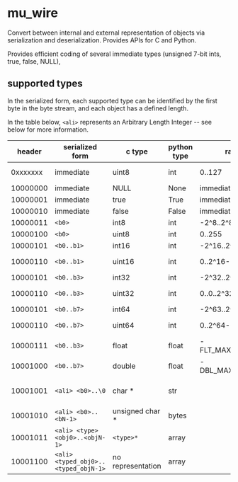 # mu_wire
Convert between internal and external representation of objects via
serialization and deserialization.  Provides APIs for C and Python.

Provides efficient coding of several immediate types (unsigned 7-bit ints, true,
false, NULL),

## supported types

In the serialized form, each supported type can be identified by the first byte
in the byte stream, and each object has a defined length.

In the table below, `<ali>` represents an Arbitrary Length Integer -- see below
for more information.

| header | serialized form |c type| python type | range | comment |
|---|---|---|---|---|---|
| 0xxxxxxx | immediate | uint8 | int | 0..127 | immediate unsigned int |
| 10000000 | immediate | NULL | None | immediate |  |
| 10000001 | immediate | true | True | immediate |  |
| 10000010 | immediate | false | False | immediate |  |
| 10000011 | `<b0>` | int8 | int | -2^8..2^8-1 | signed byte |
| 10000100 | `<b0>` | uint8 | int | 0..255 | unsigned byte |
| 10000101 | `<b0..b1>` | int16 | int | -2^16..2^16-1 | signed 16 bit |
| 10000110 | `<b0..b1>` | uint16 | int | 0..2^16-1 | unsigned 16 bit |
| 10000101 | `<b0..b3>` | int32 | int | -2^32..2^32-1 | signed 32 bit |
| 10000110 | `<b0..b3>` | uint32 | int | 0..0..2^32-1 | unsigned 32 bit |
| 10000101 | `<b0..b7>` | int64 | int | -2^63..2^63-1 | signed 32 bit |
| 10000110 | `<b0..b7>` | uint64 | int | 0..2^64-1 | unsigned 32 bit |
| 10000111 | `<b0..b3>` | float | float | -FLT_MAX..FLT_MAX | float |
| 10001000 | `<b0..b7>` | double | float | -DBL_MAX..DBL_MAX | double |
| 10001001 | `<ali> <b0>..\0` | char * | str | | null-terminated latin-8 string |
| 10001010 | `<ali> <b0>..<bN-1>` | unsigned char * | bytes | | unsigned byte array |
| 10001011 | `<ali> <type> <obj0>..<objN-1>` | `<type>*` | array | | homogeneous array |
| 10001100 | `<ali> <typed_obj0>..<typed_objN-1>` | no representation | array || heterogenous array |


